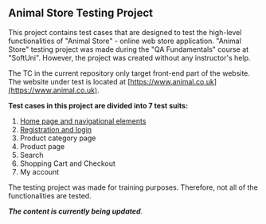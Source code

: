 ## Animal Store Testing Project

This project contains test cases that are designed to test the high-level functionalities of "Animal Store" - online web store application. "Animal Store" testing project was made during the "QA Fundamentals" course at "SoftUni". However, the project was created without any instructor's help.

The TC in the current repository only target front-end part of the website. The website under test is located at [https://www.animal.co.uk](https://www.animal.co.uk).

**Test cases in this project are divided into 7 test suits:**
1. [Home page and navigational elements](./1.%20Home%20Page%20TS/README.md)
2. [Registration and login](./2.%20Registration%20and%20Login%20TS/README.md)
3. Product category page
4. Product page
5. Search
6. Shopping Cart and Checkout
7. My account



The testing project was made for training purposes. Therefore, not all of the functionalities are tested.

_**The content is currently being updated**._
